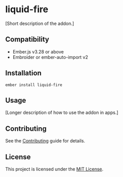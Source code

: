 # liquid-fire

[Short description of the addon.]

## Compatibility

- Ember.js v3.28 or above
- Embroider or ember-auto-import v2

## Installation

```
ember install liquid-fire
```

## Usage

[Longer description of how to use the addon in apps.]

## Contributing

See the [Contributing](CONTRIBUTING.md) guide for details.

## License

This project is licensed under the [MIT License](LICENSE.md).
